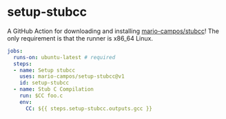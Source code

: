 # setup-stubcc

A GitHub Action for downloading and installing [mario-campos/stubcc](https://github.com/mario-campos/stubcc)! The only requirement is that the runner is x86_64 Linux.

```yaml
jobs:
  runs-on: ubuntu-latest # required
  steps:
  - name: Setup stubcc
    uses: mario-campos/setup-stubcc@v1
    id: setup-stubcc
  - name: Stub C Compilation
    run: $CC foo.c
    env:
      CC: ${{ steps.setup-stubcc.outputs.gcc }}
```
